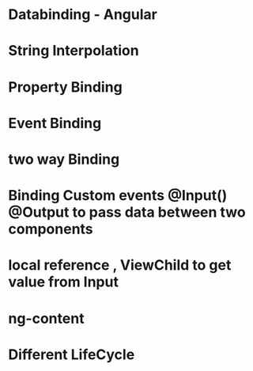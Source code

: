 # Databinding - Angular

# String Interpolation
# Property Binding
# Event Binding
# two way Binding
# Binding Custom events @Input() @Output to pass data between two components
# local reference , ViewChild to get value from Input
# ng-content
# Different LifeCycle
